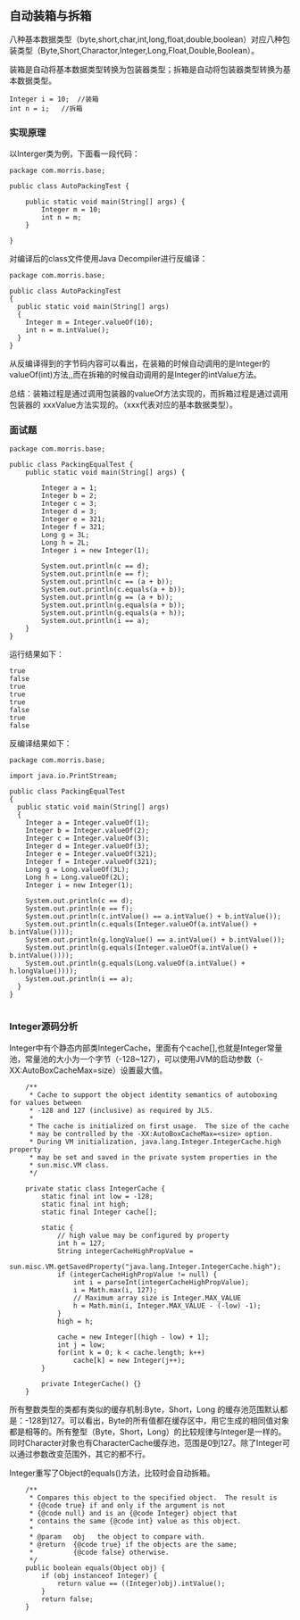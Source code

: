 ## 自动装箱与拆箱
八种基本数据类型（byte,short,char,int,long,float,double,boolean）对应八种包装类型（Byte,Short,Charactor,Integer,Long,Float,Double,Boolean）。

装箱是自动将基本数据类型转换为包装器类型；拆箱是自动将包装器类型转换为基本数据类型。

```
Integer i = 10;  //装箱
int n = i;   //拆箱
```

### 实现原理
以Interger类为例，下面看一段代码：

```
package com.morris.base;

public class AutoPackingTest {
	
	public static void main(String[] args) {
		Integer m = 10;
		int n = m;
	}
	
}

```
对编译后的class文件使用Java Decompiler进行反编译：

```
package com.morris.base;

public class AutoPackingTest
{
  public static void main(String[] args)
  {
    Integer m = Integer.valueOf(10);
    int n = m.intValue();
  }
}

```
从反编译得到的字节码内容可以看出，在装箱的时候自动调用的是Integer的valueOf(int)方法,,而在拆箱的时候自动调用的是Integer的intValue方法。

总结：装箱过程是通过调用包装器的valueOf方法实现的，而拆箱过程是通过调用包装器的 xxxValue方法实现的。（xxx代表对应的基本数据类型）。

### 面试题

```
package com.morris.base;

public class PackingEqualTest {
	public static void main(String[] args) {

		Integer a = 1;
		Integer b = 2;
		Integer c = 3;
		Integer d = 3;
		Integer e = 321;
		Integer f = 321;
		Long g = 3L;
		Long h = 2L;
		Integer i = new Integer(1);

		System.out.println(c == d);
		System.out.println(e == f);
		System.out.println(c == (a + b));
		System.out.println(c.equals(a + b));
		System.out.println(g == (a + b));
		System.out.println(g.equals(a + b));
		System.out.println(g.equals(a + h));
		System.out.println(i == a);
	}
}

```
运行结果如下：

```
true
false
true
true
true
false
true
false
```
反编译结果如下：

```
package com.morris.base;

import java.io.PrintStream;

public class PackingEqualTest
{
  public static void main(String[] args)
  {
    Integer a = Integer.valueOf(1);
    Integer b = Integer.valueOf(2);
    Integer c = Integer.valueOf(3);
    Integer d = Integer.valueOf(3);
    Integer e = Integer.valueOf(321);
    Integer f = Integer.valueOf(321);
    Long g = Long.valueOf(3L);
    Long h = Long.valueOf(2L);
    Integer i = new Integer(1);
    
    System.out.println(c == d);
    System.out.println(e == f);
    System.out.println(c.intValue() == a.intValue() + b.intValue());
    System.out.println(c.equals(Integer.valueOf(a.intValue() + b.intValue())));
    System.out.println(g.longValue() == a.intValue() + b.intValue());
    System.out.println(g.equals(Integer.valueOf(a.intValue() + b.intValue())));
    System.out.println(g.equals(Long.valueOf(a.intValue() + h.longValue())));
    System.out.println(i == a);
  }
}


```

### Integer源码分析
Integer中有个静态内部类IntegerCache，里面有个cache[],也就是Integer常量池，常量池的大小为一个字节（-128~127），可以使用JVM的启动参数（-XX:AutoBoxCacheMax=size）设置最大值。
```
    /**
     * Cache to support the object identity semantics of autoboxing for values between
     * -128 and 127 (inclusive) as required by JLS.
     *
     * The cache is initialized on first usage.  The size of the cache
     * may be controlled by the -XX:AutoBoxCacheMax=<size> option.
     * During VM initialization, java.lang.Integer.IntegerCache.high property
     * may be set and saved in the private system properties in the
     * sun.misc.VM class.
     */

    private static class IntegerCache {
        static final int low = -128;
        static final int high;
        static final Integer cache[];

        static {
            // high value may be configured by property
            int h = 127;
            String integerCacheHighPropValue =
                sun.misc.VM.getSavedProperty("java.lang.Integer.IntegerCache.high");
            if (integerCacheHighPropValue != null) {
                int i = parseInt(integerCacheHighPropValue);
                i = Math.max(i, 127);
                // Maximum array size is Integer.MAX_VALUE
                h = Math.min(i, Integer.MAX_VALUE - (-low) -1);
            }
            high = h;

            cache = new Integer[(high - low) + 1];
            int j = low;
            for(int k = 0; k < cache.length; k++)
                cache[k] = new Integer(j++);
        }

        private IntegerCache() {}
    }
```
所有整数类型的类都有类似的缓存机制:Byte，Short，Long 的缓存池范围默认都是：-128到127。可以看出，Byte的所有值都在缓存区中，用它生成的相同值对象都是相等的。所有整型（Byte，Short，Long）的比较规律与Integer是一样的。同时Character对象也有CharacterCache缓存池，范围是0到127。除了Integer可以通过参数改变范围外，其它的都不行。

Integer重写了Object的equals()方法，比较时会自动拆箱。
```
    /**
     * Compares this object to the specified object.  The result is
     * {@code true} if and only if the argument is not
     * {@code null} and is an {@code Integer} object that
     * contains the same {@code int} value as this object.
     *
     * @param   obj   the object to compare with.
     * @return  {@code true} if the objects are the same;
     *          {@code false} otherwise.
     */
    public boolean equals(Object obj) {
        if (obj instanceof Integer) {
            return value == ((Integer)obj).intValue();
        }
        return false;
    }
```


